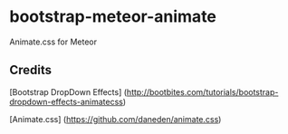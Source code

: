 # bootstrap-meteor-animate
Animate.css for Meteor

Credits
---
[Bootstrap DropDown Effects] (http://bootbites.com/tutorials/bootstrap-dropdown-effects-animatecss)

[Animate.css] (https://github.com/daneden/animate.css)
